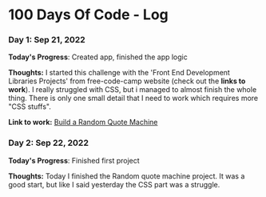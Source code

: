 # 100 Days Of Code - Log

### Day 1: Sep 21, 2022

**Today's Progress**: Created app, finished the app logic

**Thoughts:** I started this challenge with the 'Front End Development Libraries Projects' from free-code-camp website (check out the **links to work**). I really struggled with CSS, but i managed to almost finish the whole thing. There is only one small detail that I need to work which requires more "CSS stuffs".

**Link to work:** [Build a Random Quote Machine](https://www.freecodecamp.org/learn/front-end-development-libraries/front-end-development-libraries-projects/build-a-random-quote-machine)

### Day 2: Sep 22, 2022

**Today's Progress**: Finished first project

**Thoughts:** Today I finished the Random quote machine project. It was a good start, but like I said yesterday the CSS part was a struggle.

